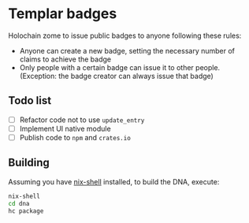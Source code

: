# Templar badges

Holochain zome to issue public badges to anyone following these rules:

* Anyone can create a new badge, setting the necessary number of claims to achieve the badge
* Only people with a certain badge can issue it to other people. (Exception: the badge creator can always issue that badge)

## Todo list

* [ ] Refactor code not to use `update_entry`
* [ ] Implement UI native module
* [ ] Publish code to `npm` and `crates.io`

## Building

Assuming you have [nix-shell](https://developer.holochain.org/docs/install/) installed, to build the DNA, execute:

```bash
nix-shell
cd dna
hc package
```
